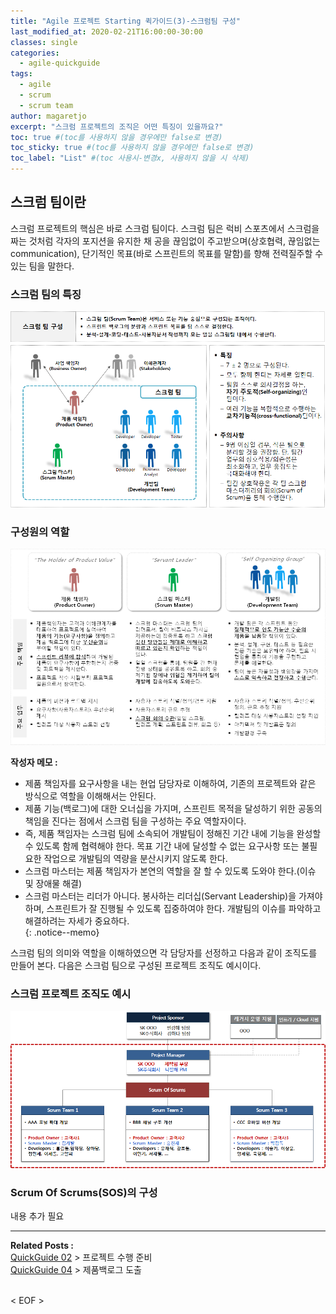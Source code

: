 ```yaml
---
title: "Agile 프로젝트 Starting 퀵가이드(3)-스크럼팀 구성"
last_modified_at: 2020-02-21T16:00:00-30:00
classes: single
categories:
  - agile-quickguide
tags:
  - agile
  - scrum
  - scrum team
author: magaretjo 
excerpt: "스크럼 프로젝트의 조직은 어떤 특징이 있을까요?"
toc: true #(toc를 사용하지 않을 경우에만 false로 변경)
toc_sticky: true #(toc를 사용하지 않을 경우에만 false로 변경)
toc_label: "List" #(toc 사용시-변경x, 사용하지 않을 시 삭제)
---
```


## 스크럼 팀이란
스크럼 프로젝트의 핵심은 바로 스크럼 팀이다. 
스크럼 팀은 럭비 스포츠에서 스크럼을 짜는 것처럼 각자의 포지션을 유지한 채 공을 끊임없이 주고받으며(상호협력, 끊임없는 communication), 단기적인 목표(바로 스프린트의 목표를 말함)를 향해 전력질주할 수 있는 팀을 말한다.

### 스크럼 팀의 특징
![](/assets/images/agile/agile-scrum-team-def.png)


### 구성원의 역할
![](/assets/images/agile/agile-scrum-roles-def.png)


**작성자 메모 :** 
  -	제품 책임자를 요구사항을 내는 현업 담당자로 이해하여, 기존의 프로젝트와 같은 방식으로 역할을 이해해서는 안된다.
  -	제품 기능(백로그)에 대한 오너십을 가지며, 스프린트 목적을 달성하기 위한 공동의 책임을 진다는 점에서 스크럼 팀을 구성하는 주요 역할자이다.
  -	즉, 제품 책임자는 스크럼 팀에 소속되어 개발팀이 정해진 기간 내에 기능을 완성할 수 있도록 함께 협력해야 한다. 목표 기간 내에 달성할 수 없는 요구사항 또는 불필요한 작업으로 개발팀의 역량을 분산시키지 않도록 한다.
  -	스크럼 마스터는 제품 책임자가 본연의 역할을 잘 할 수 있도록 도와야 한다.(이슈 및 장애물 해결) 
  -	스크럼 마스터는 리더가 아니다. 봉사하는 리더십(Servant Leadership)을 가져야 하며, 스프린트가 잘 진행될 수 있도록 집중하여야 한다. 개발팀의 이슈를 파악하고 해결하려는 자세가 중요하다.   
{: .notice--memo} 
<!--팁 박스 분홍색-->


스크럼 팀의 의미와 역할을 이해하였으면 각 담당자를 선정하고 다음과 같이 조직도를 만들어 본다.
다음은 스크럼 팀으로 구성된 프로젝트 조직도 예시이다.

### 스크럼 프로젝트 조직도 예시
![](/assets/images/agile/agile-scrum-org-example.png)


### Scrum Of Scrums(SOS)의 구성
내용 추가 필요

***

<div class="mg_subject_1"><b>Related Posts : </b></div> 
<div class="mg_content_1">
<a href="/agile-quickguide/Agile-QuickGuide02-프로젝트수행준비/">QuickGuide 02</a> > 프로젝트 수행 준비 <br>
<a href="/agile-quickguide/Agile-QuickGuide04-제품백로그도출/">QuickGuide 04</a> > 제품백로그 도출 
</div>
<br>



< EOF >